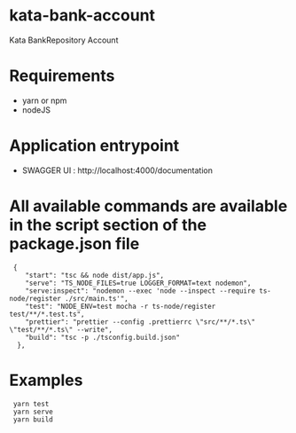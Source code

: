 # kata-bank-account
Kata BankRepository Account

# Requirements
- yarn or npm
- nodeJS

# Application entrypoint 
- SWAGGER UI : http://localhost:4000/documentation

# All available commands are available in the script section of the package.json file
```
 {
    "start": "tsc && node dist/app.js",
    "serve": "TS_NODE_FILES=true LOGGER_FORMAT=text nodemon",
    "serve:inspect": "nodemon --exec 'node --inspect --require ts-node/register ./src/main.ts'",
    "test": "NODE_ENV=test mocha -r ts-node/register test/**/*.test.ts",
    "prettier": "prettier --config .prettierrc \"src/**/*.ts\" \"test/**/*.ts\" --write",
    "build": "tsc -p ./tsconfig.build.json"
  },
```

# Examples
```
 yarn test
 yarn serve
 yarn build
```

